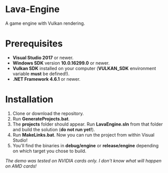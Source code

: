 # Lava-Engine
A game engine with Vulkan rendering.

# Prerequisites
* **Visual Studio 2017** or newer.
* **Windows SDK** version **10.0.16299.0** or newer.
* **Vulkan SDK** installed on your computer (**VULKAN_SDK** environment variable **must** be defined!).
* **.NET Framework 4.6.1** or newer.

# Installation
1. Clone or download the repository.
2. Run **GenerateProjects.bat**.
3. The **projects** folder should appear. Run **LavaEngine.sln** from that folder and build the solution (**do not run yet!**).
4. Run **MakeLinks.bat**. Now you can run the project from within Visual Studio!
5. You'll find the binaries in **debug/engine** or **release/engine** depending on which target you chose to build.

*The demo was tested on NVIDIA cards only. I don't know what will happen on AMD cards!*
